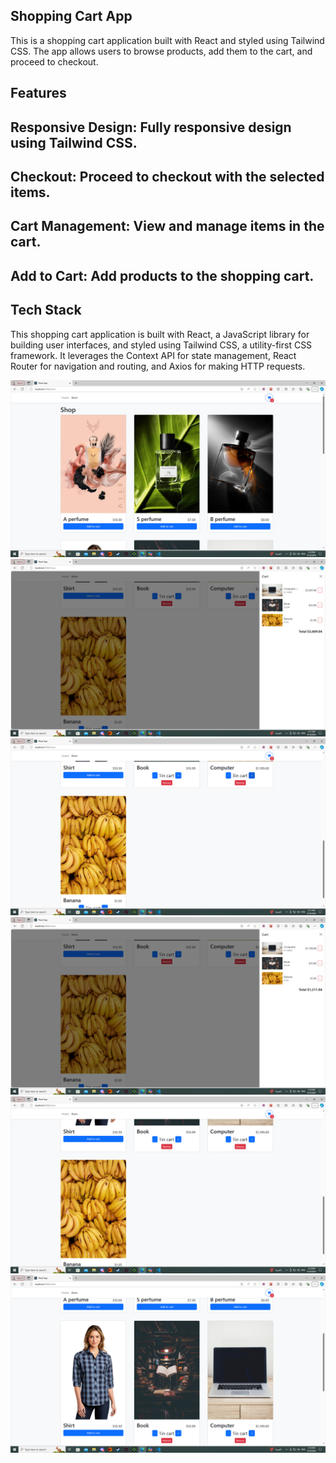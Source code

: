 ## Shopping Cart App


This is a shopping cart application built with React and styled using Tailwind CSS. The app allows users to browse products, add them to the cart, and proceed to checkout.

## Features
## Responsive Design: Fully responsive design using Tailwind CSS.
## Checkout: Proceed to checkout with the selected items.
## Cart Management: View and manage items in the cart.
## Add to Cart: Add products to the shopping cart.
## Tech Stack
This shopping cart application is built with React, a JavaScript library for building user interfaces, and styled using Tailwind CSS, a utility-first CSS framework. It leverages the Context API for state management, React Router for navigation and routing, and Axios for making HTTP requests.

![](Screenshots/Screenshot1.png)
![](Screenshots/Screenshot2.png)
![](Screenshots/Screenshot3.png)
![](Screenshots/Screenshot4.png)
![](Screenshots/Screenshot5.png)
![](Screenshots/Screenshot6.png)
